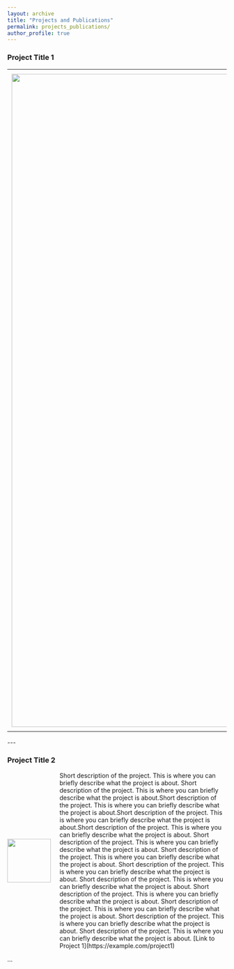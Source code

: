 ```yaml
---
layout: archive
title: "Projects and Publications"
permalink: projects_publications/
author_profile: true
---
```


### Project Title 1

<table style="border: none; border-collapse: collapse;">
  <tr>
    <td style="padding: 10px; border: none;">
      <img src="/portfolio/images/profile.png" style="width:1500px; height:auto;">
    </td>
    <td style="padding: 10px; border: none; vertical-align: top; font-size: 16px;">
      Short description of the project. This is where you can briefly describe what the project is about. blah. Short description of the project. This is where you can briefly describe what the project is about. blah. Short description of the project. This is where you can briefly describe what the project is about. blah. Short description of the project. This is where you can briefly describe what the project is about. blah. Short description of the project. This is where you can briefly describe what the project is about. blah. Short description of the project. This is where you can briefly describe what the project is about. blah. Short description of the project. This is where you can briefly describe what the project is about. blah. 
      [Link to Project 2](https://example.com/project2)
    </td>
  </tr>
</table>
---

### Project Title 2

<div style="display:flex; align-items:center;">
    <img src="/images/profile.png" style="width:100px; height:auto; margin-right:20px;">
    <div> 
        Short description of the project. This is where you can briefly describe what the project is about. Short description of the project. This is where you can briefly describe what the project is about.Short description of the project. This is where you can briefly describe what the project is about.Short description of the project. This is where you can briefly describe what the project is about.Short description of the project. This is where you can briefly describe what the project is about. Short description of the project. This is where you can briefly describe what the project is about. Short description of the project. This is where you can briefly describe what the project is about. Short description of the project. This is where you can briefly describe what the project is about. Short description of the project. This is where you can briefly describe what the project is about. Short description of the project. This is where you can briefly describe what the project is about. Short description of the project. This is where you can briefly describe what the project is about. Short description of the project. This is where you can briefly describe what the project is about. Short description of the project. This is where you can briefly describe what the project is about.  [Link to Project 1](https://example.com/project1)
    </div>
</div>

...
